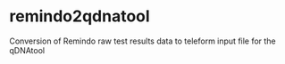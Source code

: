 # remindo2qdnatool
Conversion of Remindo raw test results data to teleform input file for the qDNAtool
